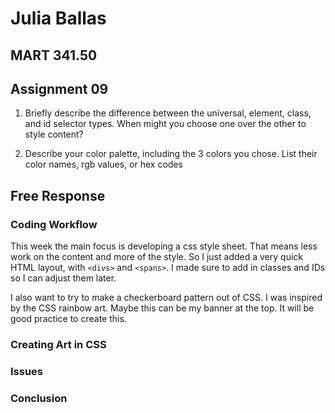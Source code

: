 # Julia Ballas

## MART 341.50

## Assignment 09

1. Briefly describe the difference between the universal, element, class, and id selector types. When might you choose one over the other to style content?

2. Describe your color palette, including the 3 colors you chose. List their color names, rgb values, or hex codes


## Free Response

### Coding Workflow

This week the main focus is developing a css style sheet. That means less work on the content and more of the style. So I just added a very quick HTML layout, with `<divs>` and `<spans>`. I made sure to add in classes and IDs so I can adjust them later.

I also want to try to make a checkerboard pattern out of CSS. I was inspired by the CSS rainbow art. Maybe this can be my banner at the top. It will be good practice to create this.

### Creating Art in CSS


### Issues


### Conclusion
